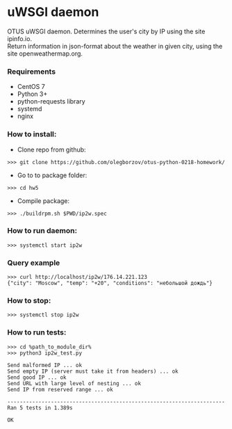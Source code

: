 # uWSGI daemon
OTUS uWSGI daemon. Determines the user's city by IP using the site ipinfo.io.<br>
Return information in json-format about the weather in given city, using the site openweathermap.org.

### Requirements
- CentOS 7
- Python 3+
- python-requests library
- systemd
- nginx

### How to install:
- Clone repo from github:
```
>>> git clone https://github.com/olegborzov/otus-python-0218-homework/
```
- Go to to package folder:
```
>>> cd hw5
```
- Compile package:
```
>>> ./buildrpm.sh $PWD/ip2w.spec
```

### How to run daemon: 
```
>>> systemctl start ip2w
```

### Query example
```
>>> curl http://localhost/ip2w/176.14.221.123
{"city": "Moscow", "temp": "+20", "conditions": "небольшой дождь"}
```

### How to stop:
```
>>> systemctl stop ip2w
```

### How to run tests: 
```
>>> cd %path_to_module_dir%
>>> python3 ip2w_test.py

Send malformed IP ... ok
Send empty IP (server must take it from headers) ... ok
Send good IP ... ok
Send URL with large level of nesting ... ok
Send IP from reserved range ... ok

----------------------------------------------------------------------
Ran 5 tests in 1.389s

OK
```